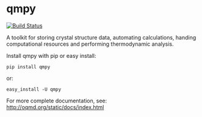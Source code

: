 qmpy
====
[![Build Status](https://travis-ci.org/wolverton-research-group/qmpy.svg?branch=master)](https://travis-ci.org/wolverton-research-group/qmpy)

A toolkit for storing crystal structure data, automating calculations, handing computational resources and performing thermodynamic analysis.

Install qmpy with pip or easy install:

    pip install qmpy

or:

    easy_install -U qmpy

For more complete documentation, see: http://oqmd.org/static/docs/index.html
